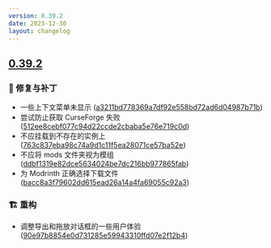 ```yaml
---
version: 0.39.2
date: 2023-12-30
layout: changelog
---
```

## [0.39.2](#0.39.2)
### 🐛 修复与补丁

- 一些上下文菜单未显示 ([a3211bd778369a7df92e558bd72ad6d04987b71b](https://github.com/Voxelum/x-minecraft-launcher/commit/a3211bd778369a7df92e558bd72ad6d04987b71b))
- 尝试防止获取 CurseForge 失败 ([512ee8cebf077c94d22ccde2cbaba5e76e719c0d](https://github.com/Voxelum/x-minecraft-launcher/commit/512ee8cebf077c94d22ccde2cbaba5e76e719c0d))
- 不应挂载到不存在的实例上 ([763c837eba98c74a9d1c11f5ea28071ce57ba52e](https://github.com/Voxelum/x-minecraft-launcher/commit/763c837eba98c74a9d1c11f5ea28071ce57ba52e))
- 不应将 mods 文件夹视为模组 ([ddbf1319e82dce5634024be7dc216bb977865fab](https://github.com/Voxelum/x-minecraft-launcher/commit/ddbf1319e82dce5634024be7dc216bb977865fab))
- 为 Modrinth 正确选择下载文件 ([bacc8a3f79602dd615ead26a14a4fa69055c92a3](https://github.com/Voxelum/x-minecraft-launcher/commit/bacc8a3f79602dd615ead26a14a4fa69055c92a3))

### 🏗️ 重构

- 调整导出和拖放对话框的一些用户体验 ([90e97b8854e0d731285e59943310ffd07e2f12b4](https://github.com/Voxelum/x-minecraft-launcher/commit/90e97b8854e0d731285e59943310ffd07e2f12b4))
